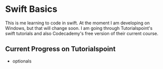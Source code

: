 # Swift Basics 

This is me learning to code in swift. At the moment I am developing on Windows, but that will change soon. I am going through Tutorialspoint's swift tutorials and also Codecademy's free version of their current course. 

##  Current Progress on Tutorialspoint

- optionals